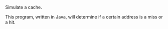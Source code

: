 Simulate a cache.

This program, written in Java, will determine if a certain address is a miss or
a hit.
